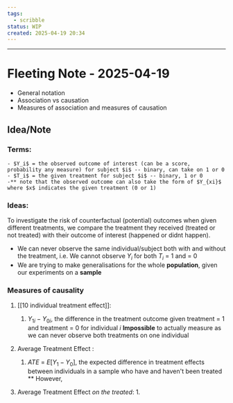 ```yaml
---
tags:
  - scribble
status: WIP
created: 2025-04-19 20:34
---
```

---
# Fleeting Note - 2025-04-19
- General notation
- Association vs causation
- Measures of association and measures of causation
## Idea/Note
### Terms:
	- $Y_i$ = the observed outcome of interest (can be a score, probability any measure) for subject $i$ -- binary, can take on 1 or 0
	- $T_i$ = the given treatment for subject $i$ -- binary, 1 or 0
	-** note that the observed outcome can also take the form of $Y_{xi}$ where $x$ indicates the given treatment (0 or 1)
### Ideas:
To investigate the risk of counterfactual (potential) outcomes when given different treatments, we compare the treatment they received (treated or not treated) with their outcome of interest (happened or didnt happen).

- We can never observe the same individual/subject both with and without the treatment, i.e. We cannot observe $Y_i$ for both $T_i$ = 1 and = 0
- We are trying to make generalisations for the whole **population**, given our experiments on a **sample**

### Measures of causality
1. [[10 individual treatment effect]]: 
	1. $Y_{1i} - Y_{0i}$, the difference in the treatment outcome given treatment = 1 and treatment = 0 for individual $i$
	**Impossible** to actually measure as we can never observe both treatments on one individual

2. Average Treatment Effect :
	1. $ATE$ = $E[Y_1 - Y_0]$, the expected difference in treatment effects between individuals in a sample who have and haven't been treated
	 ** However, 
3. Average Treatment Effect *on the treated*:
	1. 
